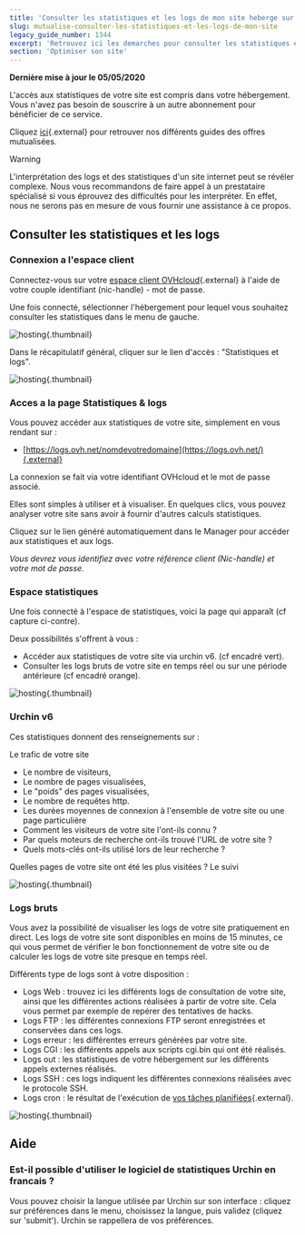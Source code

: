 ```yaml
---
title: 'Consulter les statistiques et les logs de mon site heberge sur une offre mutualisee'
slug: mutualise-consulter-les-statistiques-et-les-logs-de-mon-site
legacy_guide_number: 1344
excerpt: 'Retrouvez ici les demarches pour consulter les statistiques et logs de votre site internet'
section: 'Optimiser son site'
---
```


**Dernière mise à jour le 05/05/2020**

L'accès aux statistiques de votre site est compris dans votre hébergement. Vous n'avez pas besoin de souscrire à un autre abonnement pour bénéficier de ce service.

Cliquez [ici](http://www.ovh.com/ca/fr/hebergement-web/faq){.external} pour retrouver nos différents guides des offres mutualisées.

> [!warning]
>
> L'interprétation des logs et des statistiques d'un site internet peut se révéler complexe. Nous vous recommandons de faire appel à un prestataire spécialisé si vous éprouvez des difficultés pour les interpréter. En effet, nous ne serons pas en mesure de vous fournir une assistance à ce propos.
>

## Consulter les statistiques et les logs

### Connexion a l'espace client
Connectez-vous sur votre [espace client OVHcloud](https://ca.ovh.com/auth/?action=gotomanager){.external} à l'aide de votre couple identifiant (nic-handle) - mot de passe.

Une fois connecté, sélectionner l'hébergement pour lequel vous souhaitez consulter les statistiques dans le menu de gauche.

![hosting](images/2827.png){.thumbnail}

Dans le récapitulatif général, cliquer sur le lien d'accès : "Statistiques et logs".


![hosting](images/2826.png){.thumbnail}


### Acces a la page Statistiques &amp; logs
Vous pouvez accéder aux statistiques de votre site, simplement en vous rendant sur :

- [https://logs.ovh.net/nomdevotredomaine](https://logs.ovh.net/){.external}

La connexion se fait via votre identifiant OVHcloud et le mot de passe associé.

Elles sont simples à utiliser et à visualiser. En quelques clics, vous pouvez analyser votre site sans avoir à fournir d'autres calculs statistiques.

Cliquez sur le lien généré automatiquement dans le Manager pour accéder aux statistiques et aux logs.

*Vous devrez vous identifiez avec votre référence client (Nic-handle) et votre mot de passe.*


### Espace statistiques
Une fois connecté à l'espace de statistiques, voici la page qui apparaît (cf capture ci-contre).

Deux possibilités s'offrent à vous :

- Accéder aux statistiques de votre site via urchin v6. (cf encadré vert).
- Consulter les logs bruts de votre site en temps réel ou sur une période antérieure (cf encadré orange).


![hosting](images/2832.png){.thumbnail}


### Urchin v6
Ces statistiques donnent des renseignements sur :

Le trafic de votre site

- Le nombre de visiteurs,
- Le nombre de pages visualisées,
- Le "poids" des pages visualisées,
- Le nombre de requêtes http.
- Les durées moyennes de connexion à l'ensemble de votre site ou une page particulière
- Comment les visiteurs de votre site l'ont-ils connu ?
- Par quels moteurs de recherche ont-ils trouvé l'URL de votre site ?
- Quels mots-clés ont-ils utilisé lors de leur recherche ?

Quelles pages de votre site ont été les plus visitées ? Le suivi


![hosting](images/1490.png){.thumbnail}


### Logs bruts
Vous avez la possibilité de visualiser les logs de votre site pratiquement en direct. Les logs de votre site sont disponibles en moins de 15 minutes, ce qui vous permet de vérifier le bon fonctionnement de votre site ou de calculer les logs de votre site presque en temps réel.

Différents type de logs sont à votre disposition :

- Logs Web : trouvez ici les différents logs de consultation de votre site, ainsi que les différentes actions réalisées à partir de votre site. Cela vous permet par exemple de repérer des tentatives de hacks.
- Logs FTP : les différentes connexions FTP seront enregistrées et conservées dans ces logs.
- Logs erreur : les différentes erreurs générées par votre site.
- Logs CGI : les différents appels aux scripts cgi.bin qui ont été réalisés.
- Logs out : les statistiques de votre hébergement sur les différents appels externes réalisés.
- Logs SSH : ces logs indiquent les différentes connexions réalisées avec le protocole SSH.
- Logs cron : le résultat de l'exécution de [vos tâches planifiées](../mutualise-taches-automatisees-cron/){.external}.


![hosting](images/2828.png){.thumbnail}


## Aide

### Est-il possible d'utiliser le logiciel de statistiques Urchin en francais ?
Vous pouvez choisir la langue utilisée par Urchin sur son interface : cliquez sur préférences dans le menu, choisissez la langue, puis validez (cliquez sur 'submit'). Urchin se rappellera de vos préférences.
